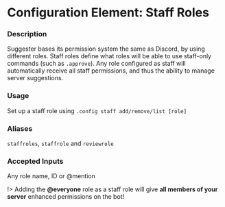 # Configuration Element: Staff Roles

### Description
Suggester bases its permission system the same as Discord, by using different roles. Staff roles define what roles will be able to use staff-only commands (such as `.approve`). Any role configured as staff will automatically receive all staff permissions, and thus the ability to manage server suggestions.

### Usage
Set up a staff role using `.config staff add/remove/list [role]`

### Aliases
`staffroles`, `staffrole` and `reviewrole`

### Accepted Inputs
Any role name, ID or @mention

!> Adding the **@everyone** role as a staff role will give **all members of your server** enhanced permissions on the bot!
